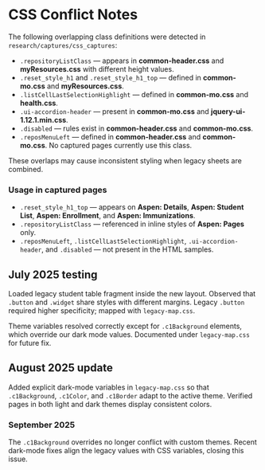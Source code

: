 # CSS Conflict Notes

The following overlapping class definitions were detected in `research/captures/css_captures`:

- `.repositoryListClass` — appears in **common-header.css** and **myResources.css** with different height values.
- `.reset_style_h1` and `.reset_style_h1_top` — defined in **common-mo.css** and **myResources.css**.
- `.listCellLastSelectionHighlight` — defined in **common-mo.css** and **health.css**.
- `.ui-accordion-header` — present in **common-mo.css** and **jquery-ui-1.12.1.min.css**.
- `.disabled` — rules exist in **common-header.css** and **common-mo.css**.
- `.reposMenuLeft` — defined in **common-header.css** and **common-mo.css**. No captured pages currently use this class.

These overlaps may cause inconsistent styling when legacy sheets are combined.

### Usage in captured pages

- `.reset_style_h1_top` — appears on **Aspen: Details**, **Aspen: Student List**, **Aspen: Enrollment**, and **Aspen: Immunizations**.
- `.repositoryListClass` — referenced in inline styles of **Aspen: Pages** only.
- `.reposMenuLeft`, `.listCellLastSelectionHighlight`, `.ui-accordion-header`, and `.disabled` — not present in the HTML samples.

## July 2025 testing
Loaded legacy student table fragment inside the new layout. Observed that `.button` and `.widget` share styles with different margins. Legacy `.button` required higher specificity; mapped with `legacy-map.css`.

Theme variables resolved correctly except for `.c1Background` elements, which override our dark mode values. Documented under `legacy-map.css` for future fix.

## August 2025 update
Added explicit dark-mode variables in `legacy-map.css` so that `.c1Background`, `.c1Color`, and `.c1Border` adapt to the active theme. Verified pages in both light and dark themes display consistent colors.

### September 2025
The `.c1Background` overrides no longer conflict with custom themes. Recent dark-mode fixes align the legacy values with CSS variables, closing this issue.

